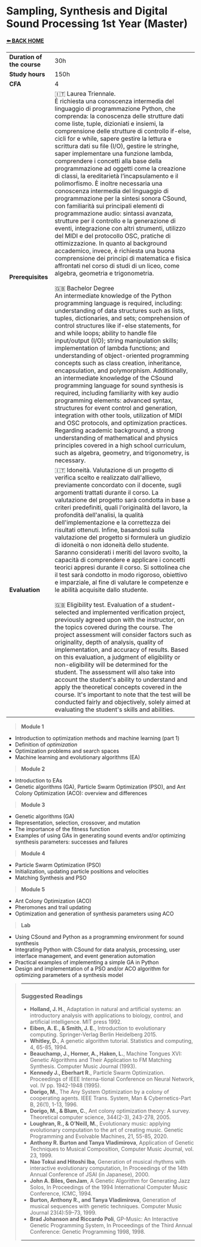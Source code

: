 # **Sampling, Synthesis and Digital Sound Processing 1st Year (Master)**  

[**⬅️ BACK HOME**](/HOME.md)  

|                          |     |
|:-------------------------|:----|  
|**Duration of the course**|30h  |
|**Study hours**           |150h |
|**CFA**                   |4    |
|**Prerequisites**         |🇮🇹 Laurea Triennale.<br>È richiesta una conoscenza intermedia del linguaggio di programmazione Python, che comprenda: la conoscenza delle strutture dati come liste, tuple, dizioniati e insiemi, la comprensione delle strutture di controllo if-else, cicli for e while, sapere gestire la lettura e scrittura dati su file (I/O), gestire le stringhe, saper implementare una funzione lambda, comprendere i concetti alla base della programmazione ad oggetti come la creazione di classi, la ereditarietà l’incapsulamento e il polimorfismo. È inoltre necessaria una conoscenza intermedia del linguaggio di programmazione per la sintesi sonora CSound, con familiarità sui principali elementi di programmazione audio: sintassi avanzata, strutture per il controllo e la generazione di eventi, integrazione con altri strumenti, utilizzo del MIDI e del protocollo OSC, pratiche di ottimizzazione. In quanto al background accademico, invece, è richiesta una buona comprensione dei principi di matematica e fisica affrontati nel corso di studi di un liceo, come algebra, geometria e trigonometria.<br><br>🇬🇧 Bachelor Degree<br>An intermediate knowledge of the Python programming language is required, including: understanding of data structures such as lists, tuples, dictionaries, and sets; comprehension of control structures like if-else statements, for and while loops; ability to handle file input/output (I/O); string manipulation skills; implementation of lambda functions; and understanding of object-oriented programming concepts such as class creation, inheritance, encapsulation, and polymorphism. Additionally, an intermediate knowledge of the CSound programming language for sound synthesis is required, including familiarity with key audio programming elements: advanced syntax, structures for event control and generation, integration with other tools, utilization of MIDI and OSC protocols, and optimization practices. Regarding academic background, a strong understanding of mathematical and physics principles covered in a high school curriculum, such as algebra, geometry, and trigonometry, is necessary.|
|**Evaluation**                  |🇮🇹 Idoneità. Valutazione di un progetto di verifica scelto e realizzato dall'allievo, previamente concordato con il docente, sugli argomenti trattati durante il corso. La valutazione del progetto sarà condotta in base a criteri predefiniti, quali l'originalità del lavoro, la profondità dell'analisi, la qualità dell'implementazione e la correttezza dei risultati ottenuti. Infine, basandosi sulla valutazione del progetto si formulerà un giudizio di idoneità o non idoneità dello studente. Saranno considerati i meriti del lavoro svolto, la capacità di comprendere e applicare i concetti teorici appresi durante il corso. Si sottolinea che il test sarà condotto in modo rigoroso, obiettivo e imparziale, al fine di valutare le competenze e le abilità acquisite dallo studente.<br><br>🇬🇧 Eligibility test. Evaluation of a student-selected and implemented verification project, previously agreed upon with the instructor, on the topics covered during the course. The project assessment will consider factors such as originality, depth of analysis, quality of implementation, and accuracy of results. Based on this evaluation, a judgment of eligibility or non-eligibility will be determined for the student. The assessment will also take into account the student's ability to understand and apply the theoretical concepts covered in the course. It's important to note that the test will be conducted fairly and objectively, solely aimed at evaluating the student's skills and abilities.|
|                          |     |

> **Module 1**

- Introduction to optimization methods and machine learning (part 1)  
- Definition of *optimization*  
- Optimization problems and search spaces  
- Machine learning and evolutionary algorithms (EA)  

> **Module 2**

- Introduction to EAs  
- Genetic algorithms (GA), Particle Swarm Optimization (PSO), and Ant Colony Optimization (ACO): overview and differences  

> **Module 3**

- Genetic algorithms (GA)  
- Representation, selection, crossover, and mutation  
- The importance of the fitness function  
- Examples of using GAs in generating sound events and/or optimizing synthesis parameters: successes and failures  

> **Module 4**

- Particle Swarm Optimization (PSO)  
- Initialization, updating particle positions and velocities  
- Matching Synthesis and PSO  

> **Module 5**

- Ant Colony Optimization (ACO)  
- Pheromones and trail updating  
- Optimization and generation of synthesis parameters using ACO  

> **Lab**

- Using CSound and Python as a programming environment for sound synthesis  
- Integrating Python with CSound for data analysis, processing, user interface management, and event generation automation  
- Practical examples of implementing a simple GA in Python  
- Design and implementation of a PSO and/or ACO algorithm for optimizing parameters of a synthesis model  

>---
>
>### **Suggested Readings**  
>
>- **Holland, J. H.**, Adaptation in natural and artificial systems: an introductory analysis with applications to biology, control, and artificial intelligence. MIT press 1992.
>- **Eiben, A. E., & Smith, J. E.**, Introduction to evolutionary computing. Springer-Verlag Berlin Heidelberg 2015.
>- **Whitley, D.**, A genetic algorithm tutorial. Statistics and computing, 4, 65-85, 1994.
>- **Beauchamp, J., Horner, A., Haken, L.**, Machine Tongues XVI: Genetic Algorithms and Their Application to FM Matching Synthesis. Computer Music Journal (1993).
>- **Kennedy J., Eberhart R.**, Particle Swarm Optimization. Proceedings of IEEE Interna-tional Conference on Neural Network, vol. IV pp. 1942-1948 (1995).
>- **Dorigo, M.**, The Any System Optimization by a colony of cooperating agents. IEEE Trans. System, Man & Cybernetics-Part B, 26(1), 1-13, 1996.  
>- **Dorigo, M., & Blum, C.**, Ant colony optimization theory: A survey. Theoretical computer science, 344(2-3), 243-278, 2005.  
>- **Loughran, R., & O’Neill, M.**, Evolutionary music: applying evolutionary computation to the art of creating music. Genetic Programming and Evolvable Machines, 21, 55-85, 2020.  
>- **Anthony R. Burton and Tanya Vladimirova**, Application of Genetic Techniques to Musical Composition, Computer Music Journal, vol. 23, 1999.  
>- **Nao Tokui and Hitoshi Iba**, Generation of musical rhythms with interactive evolutionary computation, In Proceedings of the 14th Annual Conference of JSAI (in Japanese), 2000.  
>- **John A. Biles, GenJam**, A Genetic Algorithm for Generating Jazz Solos, In Proceedings of the 1994 International Computer Music Conference, ICMC, 1994.
>- **Burton, Anthony R., and Tanya Vladimirova**, Generation of musical sequences with genetic techniques. Computer Music Journal 23(4):59–73, 1999.
>- **Brad Johanson and Riccardo Poli**, GP-Music: An Interactive Genetic Programming System, In Proceedings of the Third Annual Conference: Genetic Programming 1998, 1998.
>
>---
